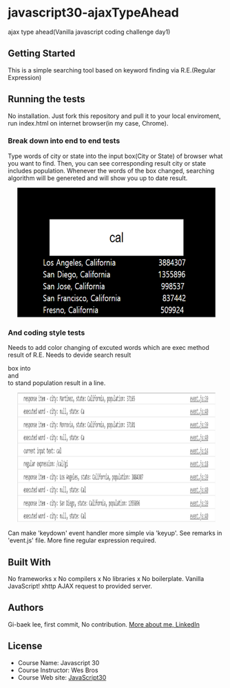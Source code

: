 # javascript30-ajaxTypeAhead
ajax type ahead(Vanilla javascript coding challenge day1)

## Getting Started
This is a simple searching tool based on keyword finding via R.E.(Regular Expression)

## Running the tests
No installation. Just fork this repository and pull it to your local enviroment, run index.html on internet browser(in my case, Chrome).

### Break down into end to end tests
Type words of city or state into the input box(City or State) of browser what you want to find. Then, you can see corresponding result city or state includes population. Whenever the words of the box changed, searching algorithm will be genereted and will show you up to date result.

<p align="center">
  <img width="460" height="300" src="./gitReadmeImg/1.png">
</p>

### And coding style tests

Needs to add color changing of excuted words which are exec method result of R.E.
Needs to devide search result <div> box into <div id="cityStateBox" /> and <div id="population"> to stand population result in a line.

<p align="center">
  <img width="460" height="300" src="./gitReadmeImg/2.png">
</p>

Can make 'keydown' event handler more simple via 'keyup'. See remarks in 'event.js' file.
More fine regular expression required.

## Built With
No frameworks x No compilers x No libraries x No boilerplate. Vanilla JavaScript!
xhttp AJAX request to provided server.

## Authors
Gi-baek lee, first commit, No contribution. [More about me, LinkedIn](https://www.linkedin.com/in/kibaeklee)

## License
- Course Name: Javascript 30
- Course Instructor: Wes Bros
- Course Web site: [JavaScript30](https://javascript30.com/)
